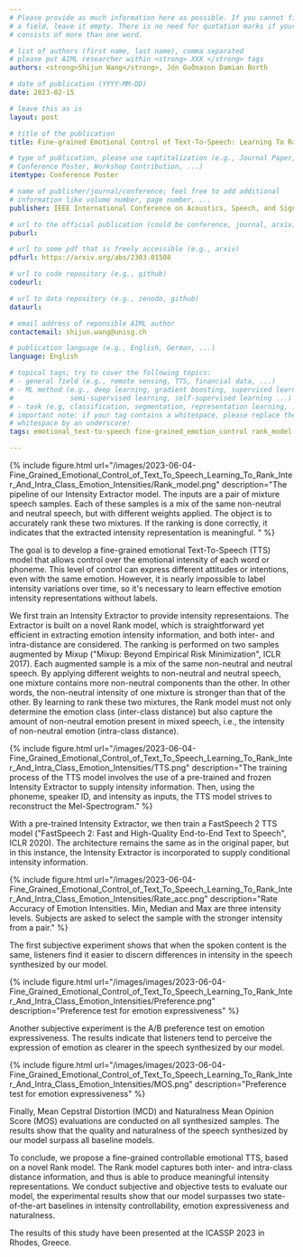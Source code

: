 ```yaml
---
# Please provide as much information here as possible. If you cannot fill in
# a field, leave it empty. There is no need for quotation marks if your entry
# consists of more than one word.

# list of authors (first name, last name), comma separated
# please put AIML researcher within <strong> XXX </strong> tags
authors: <strong>Shijun Wang</strong>, Jón Guðnason Damian Borth

# date of publication (YYYY-MM-DD)
date: 2023-02-15

# leave this as is
layout: post

# title of the publication
title: Fine-grained Emotional Control of Text-To-Speech: Learning To Rank Inter- And Intra-Class Emotion Intensities

# type of publication, please use captitalization (e.g., Journal Paper,
# Conference Poster, Workshop Contribution, ...)
itemtype: Conference Poster

# name of publisher/journal/conference; feel free to add additional
# information like volume number, page number, ...
publisher: IEEE International Conference on Acoustics, Speech, and Signal Processing (ICASSP 2023)

# url to the official publication (could be conference, journal, arxiv)
puburl: 

# url to some pdf that is freely accessible (e.g., arxiv)
pdfurl: https://arxiv.org/abs/2303.01508

# url to code repository (e.g., github)
codeurl: 

# url to data repository (e.g., zenodo, github)
dataurl:

# email address of reponsible AIML author
contactemail: shijun.wang@unisg.ch

# publication language (e.g., English, German, ...)
language: English

# topical tags; try to cover the following topics:
# - general field (e.g., remote sensing, TTS, financial data, ...)
# - ML method (e.g., deep learning, gradient boosting, supervised learning,
#              semi-supervised learning, self-supervised learning ...)
# - task (e.g, classification, segmentation, representation learning, ...)
# important note: if your tag contains a whitespace, please replace the
# whitespace by an underscore!
tags: emotional_text-to-speech fine-grained_emotion_control rank_model deep_learning self-supervised_learning

---
```


{% include figure.html
url="/images/2023-06-04-Fine_Grained_Emotional_Control_of_Text_To_Speech_Learning_To_Rank_Inter_And_Intra_Class_Emotion_Intensities/Rank_model.png"
description="The pipeline of our Intensity Extractor model. The inputs are a pair of mixture speech samples. Each of these samples is a mix of the same non-neutral and neutral speech, but with different weights applied. The object is to accurately rank these two mixtures. If the ranking is done correctly, it indicates that the extracted intensity representation is meaningful.
" %} 

The goal is to develop a fine-grained emotional Text-To-Speech (TTS) model that allows control over the emotional intensity of each word or phoneme. This level of control can express different attitudes or intentions, even with the same emotion. However, it is nearly impossible to label intensity variations over time, so it's necessary to learn effective emotion intensity representations without labels.

We first train an Intensity Extractor to provide intensity representaions. The Extractor is built on a novel Rank model, which is straightforward yet efficient in extracting emotion intensity information, and both inter- and intra-distance are considered. The ranking is performed on two samples augmented by Mixup ("Mixup: Beyond Empirical Risk Minimization", ICLR 2017). Each augmented sample is a mix of the same non-neutral and neutral speech. By applying different weights to non-neutral and neutral speech, one mixture contains more non-neutral components than the other. In other words, the non-neutral intensity of one mixture is stronger than that of the other. By learning to rank these two mixtures, the Rank model must not only determine the emotion class (inter-class distance) but also capture the amount of non-neutral emotion present in mixed speech, i.e., the intensity of non-neutral emotion (intra-class distance).


{% include figure.html
url="/images/2023-06-04-Fine_Grained_Emotional_Control_of_Text_To_Speech_Learning_To_Rank_Inter_And_Intra_Class_Emotion_Intensities/TTS.png"
description="The training process of the TTS model involves the use of a pre-trained and frozen Intensity Extractor to supply intensity information. Then, using the phoneme, speaker ID, and intensity as inputs, the TTS model strives to reconstruct the Mel-Spectrogram." %}

With a pre-trained Intensity Extractor, we then train a FastSpeech 2 TTS model ("FastSpeech 2: Fast and High-Quality End-to-End Text to Speech", ICLR 2020). The architecture remains the same as in the original paper, but in this instance, the Intensity Extractor is incorporated to supply conditional intensity information.

{% include figure.html
url="/images/2023-06-04-Fine_Grained_Emotional_Control_of_Text_To_Speech_Learning_To_Rank_Inter_And_Intra_Class_Emotion_Intensities/Rate_acc.png"
description="Rate Accuracy of Emotion Intensities. Min, Median and Max are three intensity levels. Subjects are asked to select the sample with the stronger intensity from a pair." %}

The first subjective experiment shows that when the spoken content is the same, listeners find it easier to discern differences in intensity in the speech synthesized by our model.

{% include figure.html
url="/images/images/2023-06-04-Fine_Grained_Emotional_Control_of_Text_To_Speech_Learning_To_Rank_Inter_And_Intra_Class_Emotion_Intensities/Preference.png"
description="Preference test for emotion expressiveness" %}

Another subjective experiment is the A/B preference test on emotion expressiveness. The results indicate that listeners tend to perceive the expression of emotion as clearer in the speech synthesized by our model.

{% include figure.html
url="/images/images/2023-06-04-Fine_Grained_Emotional_Control_of_Text_To_Speech_Learning_To_Rank_Inter_And_Intra_Class_Emotion_Intensities/MOS.png"
description="Preference test for emotion expressiveness" %}

Finally, Mean Cepstral Distortion (MCD) and Naturalness Mean Opinion Score (MOS) evaluations are conducted on all synthesized samples. The results show that the quality and naturalness of the speech synthesized by our model surpass all baseline models.

To conclude, we propose a fine-grained controllable emotional TTS, based on a novel Rank model. The Rank model captures both inter- and intra-class distance information, and thus is able to produce meaningful intensity representations. We conduct subjective and objective tests to evaluate our model, the experimental results show that our model surpasses two state-of-the-art baselines in intensity controllability, emotion expressiveness and naturalness.


The results of this study have been presented at the ICASSP 2023 in Rhodes, Greece.

<!--
## Uploading your Posts

Once you are happy with your post, you can simply push it to our github repo (`https://github.com/HSG-AIML/HSG-AIML.github.io`). You have to be a contributor to be able to push directly. Please contact Michael to make you a contributor. Alternatively, you can also fork the repo and then issue a pull request.


If you have any additional questions, please contact Michael. -->

